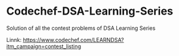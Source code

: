 # Codechef-DSA-Learning-Series
  Solution of all the contest problems of DSA Learning Series 

Linnk: https://www.codechef.com/LEARNDSA?itm_campaign=contest_listing
